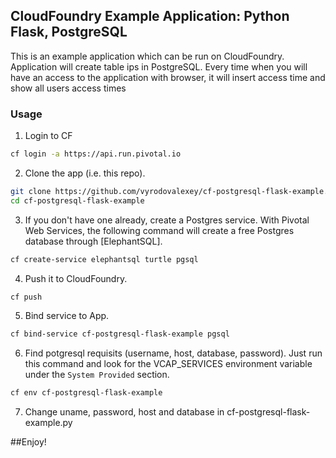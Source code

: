 ## CloudFoundry Example Application:  Python Flask, PostgreSQL

This is an example application which can be run on CloudFoundry. Application will create table ips in PostgreSQL. 
Every time when you will have an access to the application with browser, it will insert access time and show all users access times


### Usage

1. Login to CF

  ```bash
  cf login -a https://api.run.pivotal.io
  ```

2. Clone the app (i.e. this repo).

  ```bash
  git clone https://github.com/vyrodovalexey/cf-postgresql-flask-example.git
  cd cf-postgresql-flask-example
  ```

3. If you don't have one already, create a Postgres service.  With Pivotal Web Services, the following command will create a free Postgres database through [ElephantSQL].

  ```bash
  cf create-service elephantsql turtle pgsql
  ```

4. Push it to CloudFoundry.

  ```bash
  cf push
  ```

5. Bind service to App.

  ```bash
  cf bind-service cf-postgresql-flask-example pgsql
  ```

6. Find potgresql requisits (username, host, database, password).  Just run this command and look for the VCAP_SERVICES environment variable under the `System Provided` section.

  ```bash
  cf env cf-postgresql-flask-example
  ```
  
7. Change uname, password, host and database in cf-postgresql-flask-example.py

##Enjoy!

